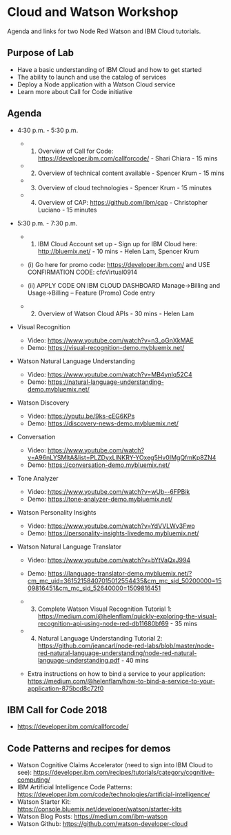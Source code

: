 # Cloud and Watson Workshop 
Agenda and links for two Node Red Watson and IBM Cloud tutorials. 

## Purpose of Lab

* Have a basic understanding of IBM Cloud and how to get started
* The ability to launch and use the catalog of services
* Deploy a Node application with a Watson Cloud service
* Learn more about Call for Code initiative


## Agenda

* 4:30 p.m. - 5:30 p.m. 
  * 1. Overview of Call for Code: https://developer.ibm.com/callforcode/ - Shari Chiara - 15 mins
  * 2. Overview of technical content available - Spencer Krum - 15 mins
  * 3. Overview of cloud technologies - Spencer Krum - 15 minutes
  * 4. Overview of CAP: https://github.com/ibm/cap - Christopher Luciano - 15 minutes
  
* 5:30 p.m. - 7:30 p.m. 
  * 1. IBM Cloud Account set up - Sign up for IBM Cloud here: http://bluemix.net/ - 10 mins - Helen Lam, Spencer Krum
   * (i) Go here for promo code: https://developer.ibm.com/ and USE CONFIRMATION CODE: cfcVirtual0914
   * (ii) APPLY CODE ON IBM CLOUD DASHBOARD Manage->Billing and Usage->Billing – Feature (Promo) Code entry

  * 2. Overview of Watson Cloud APIs - 30 mins - Helen Lam 
* Visual Recognition
  * Video: https://www.youtube.com/watch?v=n3_oGnXkMAE
  * Demo: https://visual-recognition-demo.mybluemix.net/
* Watson Natural Language Understanding
  * Video: https://www.youtube.com/watch?v=MB4ynlq52C4
  * Demo: https://natural-language-understanding-demo.mybluemix.net/ 
* Watson Discovery
  * Video: https://youtu.be/9ks-cEG6KPs
  * Demo: https://discovery-news-demo.mybluemix.net/
* Conversation 
  * Video: https://www.youtube.com/watch?v=A96nLYSMltA&list=PLZDyxLlNKRY-YOxeg5Hv0IMgQfmKp8ZN4
  * Demo: https://conversation-demo.mybluemix.net/
* Tone Analyzer 
  * Video: https://www.youtube.com/watch?v=wUb--6FPBik
  * Demo: https://tone-analyzer-demo.mybluemix.net/
* Watson Personality Insights
  * Video: https://www.youtube.com/watch?v=YdVVLWv3Fwo
  * Demo: https://personality-insights-livedemo.mybluemix.net/
* Watson Natural Language Translator 
  * Video: https://www.youtube.com/watch?v=bYtVaQxJ994 
  * Demo: https://language-translator-demo.mybluemix.net/?cm_mc_uid=36152158407015012554435&cm_mc_sid_50200000=1509816451&cm_mc_sid_52640000=1509816451
 
  * 3. Complete  Watson Visual Recognition Tutorial 1: https://medium.com/@helenflam/quickly-exploring-the-visual-recognition-api-using-node-red-db11680bf69 - 35 mins 

  * 4. Natural Language Understanding Tutorial 2: https://github.com/jeancarl/node-red-labs/blob/master/node-red-natural-language-understanding/node-red-natural-language-understanding.pdf - 40 mins 
  * Extra instructions on how to bind a service to your application: https://medium.com/@helenflam/how-to-bind-a-service-to-your-application-875bcd8c72f0

  
## IBM Call for Code 2018 

* https://developer.ibm.com/callforcode/

## Code Patterns and recipes for demos 

* Watson Cognitive Claims Accelerator (need to sign into IBM Cloud to see): https://developer.ibm.com/recipes/tutorials/category/cognitive-computing/
* IBM Artificial Intelligence Code Patterns: https://developer.ibm.com/code/technologies/artificial-intelligence/
* Watson Starter Kit: https://console.bluemix.net/developer/watson/starter-kits
* Watson Blog Posts: https://medium.com/ibm-watson
* Watson Github: https://github.com/watson-developer-cloud

